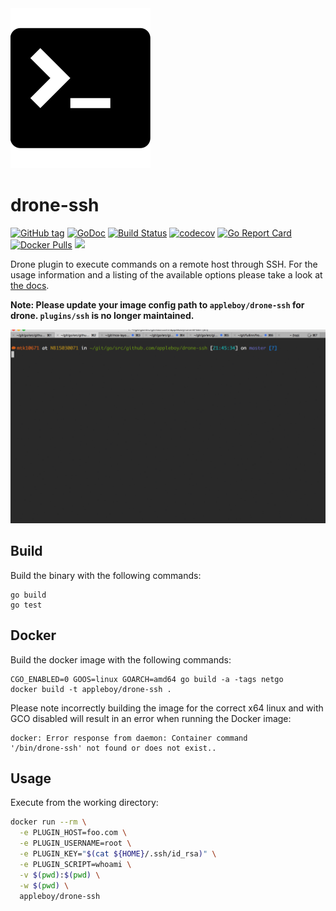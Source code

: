 <img src="ssh.png">

# drone-ssh

[![GitHub tag](https://img.shields.io/github/tag/appleboy/drone-ssh.svg)](https://github.com/appleboy/drone-ssh/releases) [![GoDoc](https://godoc.org/github.com/appleboy/drone-ssh?status.svg)](https://godoc.org/github.com/appleboy/drone-ssh) [![Build Status](http://drone.wu-boy.com/api/badges/appleboy/drone-ssh/status.svg)](http://drone.wu-boy.com/appleboy/drone-ssh) [![codecov](https://codecov.io/gh/appleboy/drone-ssh/branch/master/graph/badge.svg)](https://codecov.io/gh/appleboy/drone-ssh) [![Go Report Card](https://goreportcard.com/badge/github.com/appleboy/drone-ssh)](https://goreportcard.com/report/github.com/appleboy/drone-ssh) [![Docker Pulls](https://img.shields.io/docker/pulls/appleboy/drone-ssh.svg)](https://hub.docker.com/r/appleboy/drone-ssh/) [![](https://images.microbadger.com/badges/image/appleboy/drone-ssh.svg)](https://microbadger.com/images/appleboy/drone-ssh "Get your own image badge on microbadger.com")

Drone plugin to execute commands on a remote host through SSH. For the usage
information and a listing of the available options please take a look at [the docs](http://plugins.drone.io/appleboy/drone-ssh/).

**Note: Please update your image config path to `appleboy/drone-ssh` for drone. `plugins/ssh` is no longer maintained.**

![demo](./screenshot/demo2017.05.10.gif)
## Build

Build the binary with the following commands:

```
go build
go test
```

## Docker

Build the docker image with the following commands:

```
CGO_ENABLED=0 GOOS=linux GOARCH=amd64 go build -a -tags netgo
docker build -t appleboy/drone-ssh .
```

Please note incorrectly building the image for the correct x64 linux and with
GCO disabled will result in an error when running the Docker image:

```
docker: Error response from daemon: Container command
'/bin/drone-ssh' not found or does not exist..
```

## Usage

Execute from the working directory:

```sh
docker run --rm \
  -e PLUGIN_HOST=foo.com \
  -e PLUGIN_USERNAME=root \
  -e PLUGIN_KEY="$(cat ${HOME}/.ssh/id_rsa)" \
  -e PLUGIN_SCRIPT=whoami \
  -v $(pwd):$(pwd) \
  -w $(pwd) \
  appleboy/drone-ssh
```
